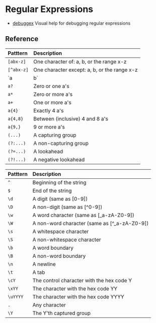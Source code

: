 # Regular Expressions #

- [debuggex](http://www.debuggex.com/) Visual help for debugging regular expressions

## Reference ##

| Patttern | Description |
| :---- | :---- |
| `[abx-z]`		| One character of: a, b, or the range x-z
| `[^abx-z]` 	| One character except: a, b, or the range x-z
| `a|b` 		| a or b
| `a?` 			| Zero or one a's
| `a*` 			| Zero or more a's
| `a+` 			| One or more a's
| `a{4}` 		| Exactly 4 a's
| `a{4,8}` 		| Between (inclusive) 4 and 8 a's
| `a{9,}` 		| 9 or more a's
| `(...)` 		| A capturing group
| `(?:...)` 	| A non-capturing group
| `(?=...)` 	| A lookahead
| `(?!...)` 	| A negative lookahead

| Patttern | Description |
| :---- | :---- |
| `^` 			| Beginning of the string
| `$` 			| End of the string
| `\d` 			| A digit (same as [0-9])
| `\D` 			| A non-digit (same as [^0-9])
| `\w` 			| A word character (same as [_a-zA-Z0-9])
| `\W` 			|  A non-word character (same as [^_a-zA-Z0-9])
| `\s` 			| A whitespace character
| `\S` 			| A non-whitespace character
| `\b` 			| A word boundary
| `\B` 			| A non-word boundary
| `\n` 			| A newline
| `\t` 			| A tab
| `\cY` 		| The control character with the hex code Y
| `\xYY` 		| The character with the hex code YY
| `\uYYYY` 		| The character with the hex code YYYY
| `.` 			| Any character
| `\Y` 			| The Y'th captured group

